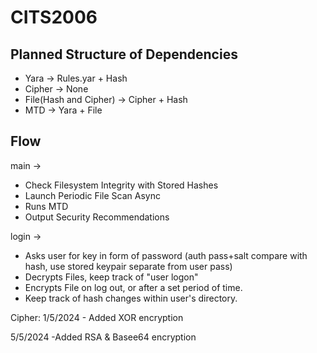 # CITS2006

## Planned Structure of Dependencies

- Yara -> Rules.yar + Hash
- Cipher -> None
- File(Hash and Cipher) -> Cipher + Hash
- MTD -> Yara + File

## Flow

main ->

- Check Filesystem Integrity with Stored Hashes
- Launch Periodic File Scan Async
- Runs MTD
- Output Security Recommendations

login ->

- Asks user for key in form of password (auth pass+salt compare with hash, use stored keypair separate from user pass)
- Decrypts Files, keep track of "user logon"
- Encrypts File on log out, or after a set period of time.
- Keep track of hash changes within user's directory.

Cipher:
1/5/2024 - Added XOR encryption

5/5/2024 -Added RSA & Basee64 encryption
